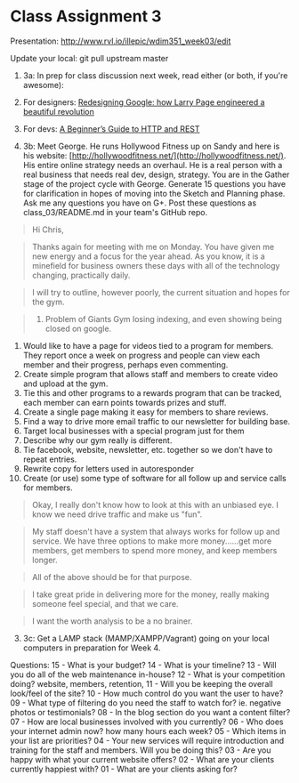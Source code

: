 # Class Assignment 3

Presentation: http://www.rvl.io/illepic/wdim351_week03/edit

Update your local: git pull upstream master

1. 3a: In prep for class discussion next week, read either (or both, if you're awesome):
  1. For designers: [Redesigning Google: how Larry Page engineered a beautiful revolution](http://www.theverge.com/2013/1/24/3904134/google-redesign-how-larry-page-engineered-beautiful-revolution)
  1. For devs: [A Beginner’s Guide to HTTP and REST](http://net.tutsplus.com/tutorials/other/a-beginners-introduction-to-http-and-rest/)

2. 3b: Meet George. He runs Hollywood Fitness up on Sandy and here is his website: [http://hollywoodfitness.net/](http://hollywoodfitness.net/). His entire online strategy needs an overhaul. He is a real person with a real business that needs real dev, design, strategy. You are in the Gather stage of the project cycle with George. Generate 15 questions you have for clarification in hopes of moving into the Sketch and Planning phase. Ask me any questions you have on G+. Post these questions as class_03/README.md in your team's GitHub repo.

> Hi Chris,

> Thanks again for meeting with me on Monday.  You have given me new energy and a focus for the year ahead.  As you know, it is a minefield for business owners these days with all of the technology changing, practically daily.

> I will try to outline, however poorly, the current situation and hopes for the gym.

> 1. Problem of Giants Gym losing indexing, and even showing being closed on google.
1. Would like to have a page for videos tied to a program for members.  They report once a week on progress and people can view each member and their progress, perhaps even commenting.
1. Create simple program that allows staff and members to create video and upload at the gym.
1. Tie this and other programs to a rewards program that can be tracked, each member can earn points towards prizes and stuff.
1. Create a single page making it easy for members to share reviews.
1. Find a way to drive more email traffic to our newsletter for building base.
1. Target local businesses with a special program just for them
1. Describe why our gym really is different.
1. Tie facebook, website, newsletter, etc. together so we don't have to repeat entries.
1. Rewrite copy for letters used in autoresponder
1. Create (or use) some type of software for all follow up and service calls for members.

> Okay, I really don't know how to look at this with an unbiased eye.  I know we need drive traffic and make us "fun".

> My staff doesn't have a system that always works for follow up and service.  We have three options to make more money......get more members, get members to spend more money, and keep members longer.

> All of the above should be for that purpose.

> I take great pride in delivering more for the money, really making someone feel special, and that we care.

> I want the worth analysis to be a no brainer.

3. 3c: Get a LAMP stack (MAMP/XAMPP/Vagrant) going on your local computers in preparation for Week 4.


Questions:
15 - What is your budget?
14 - What is your timeline?
13 - Will you do all of the web maintenance in-house?
12 - What is your competition doing?  website, members, retention, 
11 - Will you be keeping the overall look/feel of the site?
10 - How much control do you want the user to have?
09 - What type of filtering do you need the staff to watch for?  ie. negative photos or testimonials?
08 - In the blog section do you want a content filter?
07 - How are local businesses involved with you currently?
06 - Who does your internet admin now? how many hours each week?
05 - Which items in your list are priorities?
04 - Your new services will require introduction and training for the staff and members.  Will you be doing this?
03 - Are you happy with what your current website offers?
02 - What are your clients currently happiest with?
01 - What are your clients asking for?


